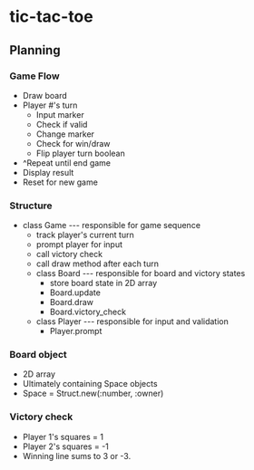 # tic-tac-toe

## Planning

### Game Flow

- Draw board
- Player #'s turn
  - Input marker
  - Check if valid
  - Change marker
  - Check for win/draw
  - Flip player turn boolean
- ^Repeat until end game
- Display result
- Reset for new game

### Structure

- class Game --- responsible for game sequence
  - track player's current turn
  - prompt player for input
  - call victory check
  - call draw method after each turn
  - class Board --- responsible for board and victory states
    - store board state in 2D array
    - Board.update
    - Board.draw
    - Board.victory_check
  - class Player --- responsible for input and validation
    - Player.prompt

### Board object

- 2D array
- Ultimately containing Space objects
- Space = Struct.new(:number, :owner)

### Victory check

- Player 1's squares = 1
- Player 2's squares = -1
- Winning line sums to 3 or -3.
